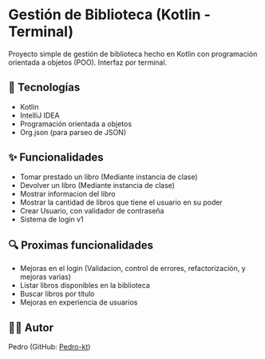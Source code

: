 # Gestión de Biblioteca (Kotlin - Terminal)

Proyecto simple de gestión de biblioteca hecho en Kotlin con programación orientada a objetos (POO). Interfaz por terminal.

## 🚀 Tecnologías
- Kotlin
- IntelliJ IDEA
- Programación orientada a objetos
- Org.json (para parseo de JSON)

## ✨ Funcionalidades

- Tomar prestado un libro (Mediante instancia de clase)
- Devolver un libro (Mediante instancia de clase)
- Mostrar informacion del libro
- Mostrar la cantidad de libros que tiene el usuario en su poder
- Crear Usuario, con validador de contraseña
- Sistema de login v1

## 🔍 Proximas funcionalidades

- Mejoras en el login (Validacion, control de errores, refactorización, y mejoras varias)
- Listar libros disponibles en la biblioteca
- Buscar libros por título
- Mejoras en experiencia de usuarios

## 🧑‍💻 Autor
Pedro (GitHub: [Pedro-kt](https://github.com/Pedro-kt))

